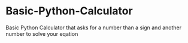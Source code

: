 # Basic-Python-Calculator
Basic Python Calculator that asks for a number than a sign and another number to solve your eqation 
